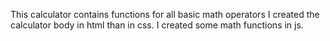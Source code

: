 This calculator contains functions for all basic math operators
I created the calculator body in html than in css.
I created some math functions in js.